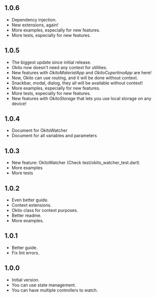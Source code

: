 ## 1.0.6

- Dependency injection.
- New extensions, again!
- More examples, especially for new features.
- More tests, especially for new features.

## 1.0.5

- The biggest update since initial release.
- Okito now doesn't need any context for utilities.
- New features with _OkitoMaterialApp_ and _OkitoCupertinoApp_ are here!
- Now, Okito can use routing, and it will be done without context.
- Snackbar, modal, dialog, they all will be available without context!
- More examples, especially for new features.
- More tests, especially for new features.
- New features with _OkitoStorage_ that lets you use local storage on any device!

## 1.0.4

- Document for OkitoWatcher
- Document for all variables and parameters

## 1.0.3

- New feature: OkitoWatcher (Check test/okito_watcher_test.dart)
- More examples
- More tests

## 1.0.2

- Even better guide.
- Context extensions.
- Okito class for context purposes.
- Better readme.
- More examples.

## 1.0.1

- Better guide.
- Fix lint errors.

## 1.0.0

- Initial version.
- You can use state management.
- You can have multiple controllers to watch.
